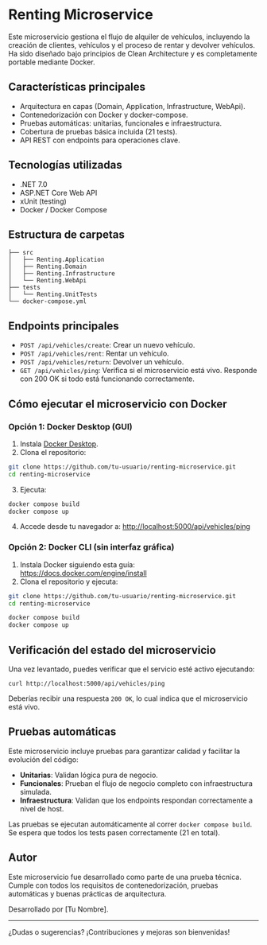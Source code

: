 # Renting Microservice

Este microservicio gestiona el flujo de alquiler de vehículos, incluyendo la creación de clientes, vehículos y el proceso de rentar y devolver vehículos. Ha sido diseñado bajo principios de Clean Architecture y es completamente portable mediante Docker.

## Características principales

- Arquitectura en capas (Domain, Application, Infrastructure, WebApi).
- Contenedorización con Docker y docker-compose.
- Pruebas automáticas: unitarias, funcionales e infraestructura.
- Cobertura de pruebas básica incluida (21 tests).
- API REST con endpoints para operaciones clave.

## Tecnologías utilizadas

- .NET 7.0
- ASP.NET Core Web API
- xUnit (testing)
- Docker / Docker Compose

## Estructura de carpetas

```
├── src
│   ├── Renting.Application
│   ├── Renting.Domain
│   ├── Renting.Infrastructure
│   └── Renting.WebApi
├── tests
│   └── Renting.UnitTests
└── docker-compose.yml
```

## Endpoints principales

- `POST /api/vehicles/create`: Crear un nuevo vehículo.
- `POST /api/vehicles/rent`: Rentar un vehículo.
- `POST /api/vehicles/return`: Devolver un vehículo.
- `GET /api/vehicles/ping`: Verifica si el microservicio está vivo. Responde con 200 OK si todo está funcionando correctamente.

## Cómo ejecutar el microservicio con Docker

### Opción 1: Docker Desktop (GUI)

1. Instala [Docker Desktop](https://www.docker.com/products/docker-desktop/).
2. Clona el repositorio:

```bash
git clone https://github.com/tu-usuario/renting-microservice.git
cd renting-microservice
```

3. Ejecuta:

```bash
docker compose build
docker compose up
```

4. Accede desde tu navegador a:
[http://localhost:5000/api/vehicles/ping](http://localhost:5000/api/vehicles/ping)

### Opción 2: Docker CLI (sin interfaz gráfica)

1. Instala Docker siguiendo esta guía: https://docs.docker.com/engine/install
2. Clona el repositorio y ejecuta:

```bash
git clone https://github.com/tu-usuario/renting-microservice.git
cd renting-microservice

docker compose build
docker compose up
```

## Verificación del estado del microservicio

Una vez levantado, puedes verificar que el servicio esté activo ejecutando:

```
curl http://localhost:5000/api/vehicles/ping
```

Deberías recibir una respuesta `200 OK`, lo cual indica que el microservicio está vivo.

## Pruebas automáticas

Este microservicio incluye pruebas para garantizar calidad y facilitar la evolución del código:

- **Unitarias**: Validan lógica pura de negocio.
- **Funcionales**: Prueban el flujo de negocio completo con infraestructura simulada.
- **Infraestructura**: Validan que los endpoints respondan correctamente a nivel de host.

Las pruebas se ejecutan automáticamente al correr `docker compose build`. Se espera que todos los tests pasen correctamente (21 en total).

## Autor

Este microservicio fue desarrollado como parte de una prueba técnica. 
Cumple con todos los requisitos de contenedorización, pruebas automáticas y buenas prácticas de arquitectura.

Desarrollado por [Tu Nombre].

---

¿Dudas o sugerencias? ¡Contribuciones y mejoras son bienvenidas!
